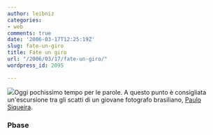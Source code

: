 ```yaml
---
author: leibniz
categories:
- web
comments: true
date: '2006-03-17T12:25:19Z'
slug: fate-un-giro
title: Fate un giro
url: "/2006/03/17/fate-un-giro/"
wordpress_id: 2095

---
```

![](https://mikami.image.pbase.com/v3/07/577307/4/46678065.Spain015.jpg)Oggi pochissimo tempo per le parole. A questo punto è consigliata un'escursione tra gli scatti di un giovane fotografo brasiliano, [Paulo Siqueira](https://www.pbase.com/paulosiqueira).


### Pbase
